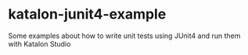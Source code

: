 # katalon-junit4-example
Some examples about how to write unit tests using JUnit4 and run them with Katalon Studio
